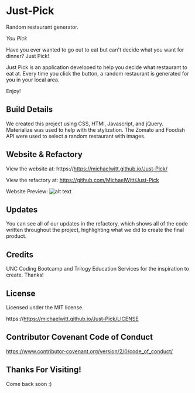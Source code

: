 # Just-Pick
Random restaurant generator. 

_You Pick_


Have you ever wanted to go out to eat but can't decide what you want for dinner?
Just Pick! 

Just Pick is an application developed to help you decide what restaurant to eat at. Every time you click the button, a random restaurant is generated for you in your local area. 

Enjoy! 

## Build Details

We created this project using CSS, HTMl, Javascript, and jQuery. 
Materialize was used to help with the stylization. 
The Zomato and Foodish API were used to select a random restaurant with images. 

## Website & Refactory

View the website at: https://https://michaelwitt.github.io/Just-Pick/

View the refactory at: https://github.com/MichaelWitt/Just-Pick

Website Preview: ![alt text](https://https://michaelwitt.github.io/Just-Pick/imgs/Just-Pick-Website.png)

## Updates

You can see all of our updates in the refactory, which shows all of the code written throughout the project, highlighting what we did to create the final product.

## Credits

UNC Coding Bootcamp and Trilogy Education Services for the inspiration to create.
Thanks! 

## License

Licensed under the MIT license.

https://https://michaelwitt.github.io/Just-Pick/LICENSE

## Contributor Covenant Code of Conduct

https://www.contributor-covenant.org/version/2/0/code_of_conduct/

## Thanks For Visiting!

Come back soon :)